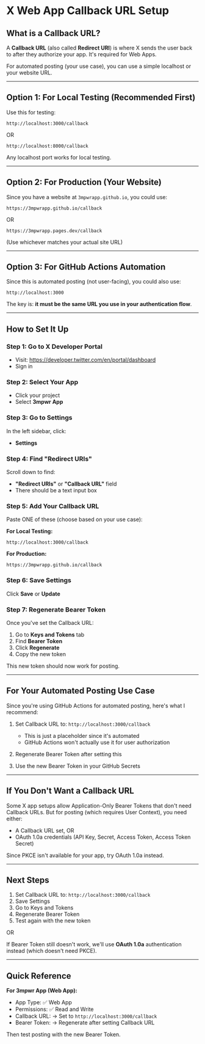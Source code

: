 # X Web App Callback URL Setup

## What is a Callback URL?

A **Callback URL** (also called **Redirect URI**) is where X sends the user back to after they authorize your app. It's required for Web Apps.

For automated posting (your use case), you can use a simple localhost or your website URL.

---

## Option 1: For Local Testing (Recommended First)

Use this for testing:
```
http://localhost:3000/callback
```

OR

```
http://localhost:8000/callback
```

Any localhost port works for local testing.

---

## Option 2: For Production (Your Website)

Since you have a website at `3mpwrapp.github.io`, you could use:

```
https://3mpwrapp.github.io/callback
```

OR

```
https://3mpwrapp.pages.dev/callback
```

(Use whichever matches your actual site URL)

---

## Option 3: For GitHub Actions Automation

Since this is automated posting (not user-facing), you could also use:

```
http://localhost:3000
```

The key is: **it must be the same URL you use in your authentication flow**.

---

## How to Set It Up

### Step 1: Go to X Developer Portal
- Visit: https://developer.twitter.com/en/portal/dashboard
- Sign in

### Step 2: Select Your App
- Click your project
- Select **3mpwr App**

### Step 3: Go to Settings
In the left sidebar, click:
- **Settings**

### Step 4: Find "Redirect URIs"

Scroll down to find:
- **"Redirect URIs"** or **"Callback URL"** field
- There should be a text input box

### Step 5: Add Your Callback URL

Paste ONE of these (choose based on your use case):

**For Local Testing:**
```
http://localhost:3000/callback
```

**For Production:**
```
https://3mpwrapp.github.io/callback
```

### Step 6: Save Settings

Click **Save** or **Update**

### Step 7: Regenerate Bearer Token

Once you've set the Callback URL:

1. Go to **Keys and Tokens** tab
2. Find **Bearer Token**
3. Click **Regenerate**
4. Copy the new token

This new token should now work for posting.

---

## For Your Automated Posting Use Case

Since you're using GitHub Actions for automated posting, here's what I recommend:

1. Set Callback URL to: `http://localhost:3000/callback`
   - This is just a placeholder since it's automated
   - GitHub Actions won't actually use it for user authorization

2. Regenerate Bearer Token after setting this

3. Use the new Bearer Token in your GitHub Secrets

---

## If You Don't Want a Callback URL

Some X app setups allow Application-Only Bearer Tokens that don't need Callback URLs. But for posting (which requires User Context), you need either:

- A Callback URL set, OR
- OAuth 1.0a credentials (API Key, Secret, Access Token, Access Token Secret)

Since PKCE isn't available for your app, try OAuth 1.0a instead.

---

## Next Steps

1. Set Callback URL to: `http://localhost:3000/callback`
2. Save Settings
3. Go to Keys and Tokens
4. Regenerate Bearer Token
5. Test again with the new token

OR

If Bearer Token still doesn't work, we'll use **OAuth 1.0a** authentication instead (which doesn't need PKCE).

---

## Quick Reference

**For 3mpwr App (Web App):**
- App Type: ✅ Web App
- Permissions: ✅ Read and Write
- Callback URL: → Set to `http://localhost:3000/callback`
- Bearer Token: → Regenerate after setting Callback URL

Then test posting with the new Bearer Token.
